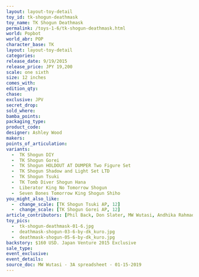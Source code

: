 ```yaml
---
layout: layout-toy-detail 
toy_id: tk-shogun-deathmask
toy_name: TK Shogun Deathmask
permalink: /toys-1-6/tk-shogun-deathmask.html
world: Popbot
world_abr: POP
character_base: TK
layout: layout-toy-detail
categories: 
release_date: 9/19/2015
release_price: JPY 19,200 
scale: one sixth
size: 12 inches
comes_with: 
edition_qty: 
chase: 
exclusive: JPV
secret_drop: 
sold_where: 
bamba_points: 
packaging_type: 
product_code:
designer: Ashley Wood
makers: 
points_of_articulation: 
variants: 
  -  TK Shogun DIY
  -  TK Shogun Gorei
  -  TK Shogun HOLDOUT AT DUMPER Two Figure Set
  -  TK Shogun Shadow and Light Set LTD
  -  TK Shogun Tsuki
  -  TK Tomb Diver Shogun Hana
  -  Liberator King No Tomorrow Shogun
  -  Seven Bones Tomorrow King Shogun Shiho
you_might_also_like: 
  -  change_scale: [TK Shogun Tsuki AP, 12]
  -  change_scale: [TK Shogun Gorei AP, 12]
article_contributors: [Phil Back, Don Slater, MW Wutasi, Andhika Rahmaditya]
toy_pics: 
  -  tk-shogun-deathmask-01-6.jpg
  -  deathmask-shogun-03-6-by-dk_kuro.jpg
  -  deathmask-shogun-05-6-by-dk_kuro.jpg
backstory: $160 USD. Japan Venture 2015 Exclusive
sale_type: 
event_exclusive: 
event_details: 
source_doc: MW Wutasi - 3A spreadsheet - 01-15-2019
---
```

